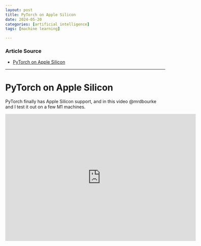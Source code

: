 ```yaml
---
layout: post
title: PyTorch on Apple Silicon 
date: 2024-05-20
categories: [artificial intelligence]
tags: [machine learning]

---
```


### Article Source


* [PyTorch on Apple Silicon](https://www.youtube.com/watch?v=f4utF9IcvEM)

---

# PyTorch on Apple Silicon 

PyTorch finally has Apple Silicon support, and in this video @mrdbourke  and I test it out on a few M1 machines.

<iframe width="600" height="400" src="https://www.youtube.com/embed/f4utF9IcvEM?si=qH3gV8xkhklcRxsu" title="YouTube video player" frameborder="0" allow="accelerometer; autoplay; clipboard-write; encrypted-media; gyroscope; picture-in-picture; web-share" referrerpolicy="strict-origin-when-cross-origin" allowfullscreen></iframe>
